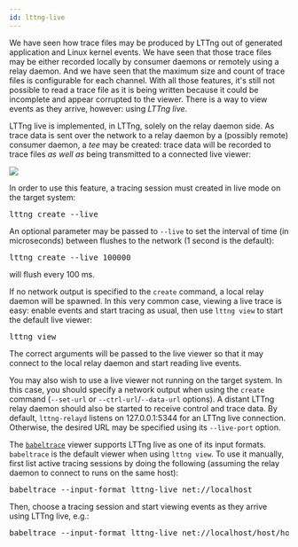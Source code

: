 ```yaml
---
id: lttng-live
---
```


We have seen how trace files may be produced by LTTng out of generated
application and Linux kernel events. We have seen that those trace files
may be either recorded locally by consumer daemons or remotely using
a relay daemon. And we have seen that the maximum size and count of
trace files is configurable for each channel. With all those features,
it's still not possible to read a trace file as it is being written
because it could be incomplete and appear corrupted to the viewer.
There is a way to view events as they arrive, however: using
_LTTng live_.

LTTng live is implemented, in LTTng, solely on the relay daemon side.
As trace data is sent over the network to a relay daemon by a (possibly
remote) consumer daemon, a _tee_ may be created: trace data will be
recorded to trace files _as well as_ being transmitted to a
connected live viewer:

<div class="img img-90">
    <object data="/images/docs/lttng-live-relayd.svg" type="image/svg+xml">
        <img src="/images/docs/lttng-live-relayd.svg">
    </object>
</div>

In order to use this feature, a tracing session must created in live
mode on the target system:

<pre class="term">
lttng create --live
</pre>

An optional parameter may be passed to `--live` to set the interval
of time (in microseconds) between flushes to the network
(1&nbsp;second is the default):

<pre class="term">
lttng create --live 100000
</pre>

will flush every 100&nbsp;ms.

If no network output is specified to the `create` command, a local
relay daemon will be spawned. In this very common case, viewing a live
trace is easy: enable events and start tracing as usual, then use
`lttng view` to start the default live viewer:

<pre class="term">
lttng view
</pre>

The correct arguments will be passed to the live viewer so that it
may connect to the local relay daemon and start reading live events.

You may also wish to use a live viewer not running on the target
system. In this case, you should specify a network output when using
the `create` command (`--set-url` or `--ctrl-url`/`--data-url` options).
A distant LTTng relay daemon should also be started to receive control
and trace data. By default, `lttng-relayd` listens on 127.0.0.1:5344
for an LTTng live connection. Otherwise, the desired URL may be
specified using its `--live-port` option.

The
<a href="http://www.efficios.com/babeltrace" class="ext">`babeltrace`</a>
viewer supports LTTng live as one of its input formats. `babeltrace` is
the default viewer when using `lttng view`. To use it manually, first
list active tracing sessions by doing the following (assuming the relay
daemon to connect to runs on the same host):

<pre class="term">
babeltrace --input-format lttng-live net://localhost
</pre>

Then, choose a tracing session and start viewing events as they arrive
using LTTng live, e.g.:

<pre class="term">
babeltrace --input-format lttng-live net://localhost/host/hostname/my-session
</pre>
